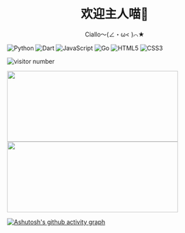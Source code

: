 <div align="center">
  <h1>欢迎主人喵👋</h1>
  <p>Ciallo～(∠・ω< )⌒★</p>
</div>

<p align="center">
  
![Python](https://img.shields.io/badge/python-3670A0?style=for-the-badge&logo=python&logoColor=ffdd54)
![Dart](https://img.shields.io/badge/dart-%230175C2.svg?style=for-the-badge&logo=dart&logoColor=white)
![JavaScript](https://img.shields.io/badge/javascript-%23323330.svg?style=for-the-badge&logo=javascript&logoColor=%23F7DF1E)
![Go](https://img.shields.io/badge/go-%2300ADD8.svg?style=for-the-badge&logo=go&logoColor=white)
![HTML5](https://img.shields.io/badge/html5-%23E34F26.svg?style=for-the-badge&logo=html5&logoColor=white)
![CSS3](https://img.shields.io/badge/css3-%231572B6.svg?style=for-the-badge&logo=css3&logoColor=white)

  <img src="https://count.getloli.com/get/@Ziqi-Yang?theme=rule34" alt="visitor number" />
</p>

<a href="https://github.com/Ziqi-Yang?tab=repositories">
   <img height="165" width="400" src="https://github-readme-stats.vercel.app/api?username=Ziqi-Yang&show_icons=true&include_all_commits=true&hide_border=true" />
   <img height="165" width="400" src="https://github-readme-stats.vercel.app/api/top-langs/?username=Ziqi-Yang&layout=compact&langs_count=6&hide_border=true&hide=CSS" />
</a>

[![Ashutosh's github activity graph](https://activity-graph.herokuapp.com/graph?username=Ziqi-Yang&theme=github)](https://github.com/ashutosh00710/github-readme-activity-graph)

